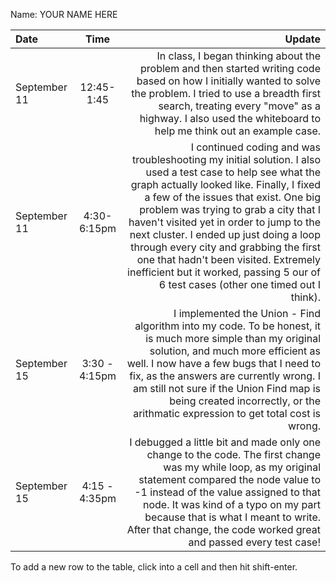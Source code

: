 Name: YOUR NAME HERE

| Date         |     Time      |                                                                                                                                                                                                                                                                                                                                                                                                                                                                                                      Update |
|:-------------|:-------------:|------------------------------------------------------------------------------------------------------------------------------------------------------------------------------------------------------------------------------------------------------------------------------------------------------------------------------------------------------------------------------------------------------------------------------------------------------------------------------------------------------------:|
| September 11 |  12:45-1:45   |                                                                                                                                                                                                                                In class, I began thinking about the problem and then started writing code based on how I initially wanted to solve the problem. I tried to use a breadth first search, treating every "move" as a highway. I also used the whiteboard to help me think out an example case. |
| September 11 |  4:30-6:15pm  | I continued coding and was troubleshooting my initial solution. I also used a test case to help see what the graph actually looked like. Finally, I fixed a few of the issues that exist. One big problem was trying to grab a city that I haven't visited yet in order to jump to the next cluster. I ended up just doing a loop through every city and grabbing the first one that hadn't been visited. Extremely inefficient but it worked, passing 5 our of 6 test cases (other one timed out I think). |
| September 15 | 3:30 - 4:15pm |                                                                                                                                      I implemented the Union - Find algorithm into my code. To be honest, it is much more simple than my original solution, and much more efficient as well. I now have a few bugs that I need to fix, as the answers are currently wrong. I am still not sure if the Union Find map is being created incorrectly, or the arithmatic expression to get total cost is wrong. |
| September 15 | 4:15 - 4:35pm |                                                                                                                                                           I debugged a little bit and made only one change to the code. The first change was my while loop, as my original statement compared the node value to -1 instead of the value assigned to that node. It was kind of a typo on my part because that is what I meant to write. After that change, the code worked great and passed every test case! |


To add a new row to the table, click into a cell and then hit shift-enter.